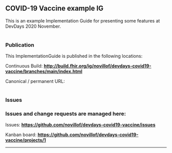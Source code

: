 **COVID-19 Vaccine example IG**
---
This is an example Implementation Guide for presenting some features at DevDays 2020 November.
<br></br>
###
### Publication
This ImplementationGuide is published in the following locations:

Continuous Build: __http://build.fhir.org/ig/novillof/devdays-covid19-vaccine/branches/main/index.html__

Canonical / permanent URL:
<br></br>

### Issues
### Issues and change requests are managed here:

Issues: __https://github.com/novillof/devdays-covid19-vaccine/issues__

Kanban board: __https://github.com/novillof/devdays-covid19-vaccine/projects/1__

---
